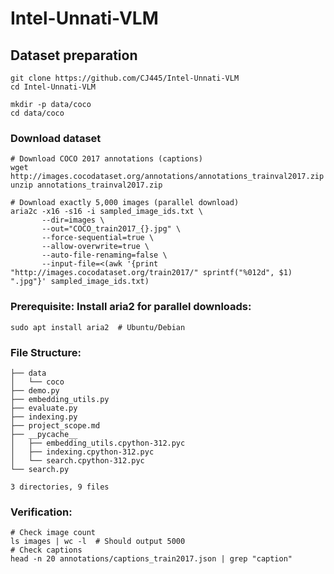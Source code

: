 # Intel-Unnati-VLM

## Dataset preparation

```
git clone https://github.com/CJ445/Intel-Unnati-VLM
cd Intel-Unnati-VLM
```

```
mkdir -p data/coco
cd data/coco
```
### Download dataset

```
# Download COCO 2017 annotations (captions)
wget http://images.cocodataset.org/annotations/annotations_trainval2017.zip
unzip annotations_trainval2017.zip

# Download exactly 5,000 images (parallel download)
aria2c -x16 -s16 -i sampled_image_ids.txt \
       --dir=images \
       --out="COCO_train2017_{}.jpg" \
       --force-sequential=true \
       --allow-overwrite=true \
       --auto-file-renaming=false \
       --input-file=<(awk '{print "http://images.cocodataset.org/train2017/" sprintf("%012d", $1) ".jpg"}' sampled_image_ids.txt)
```

### Prerequisite: Install aria2 for parallel downloads:
```
sudo apt install aria2  # Ubuntu/Debian
```
### File Structure:
```
├── data
│   └── coco
├── demo.py
├── embedding_utils.py
├── evaluate.py
├── indexing.py
├── project_scope.md
├── __pycache__
│   ├── embedding_utils.cpython-312.pyc
│   ├── indexing.cpython-312.pyc
│   └── search.cpython-312.pyc
└── search.py

3 directories, 9 files

```
### Verification:
```
# Check image count
ls images | wc -l  # Should output 5000
# Check captions
head -n 20 annotations/captions_train2017.json | grep "caption"
```
